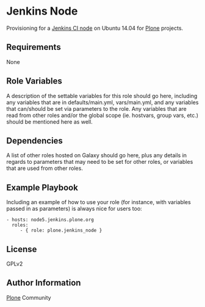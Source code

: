Jenkins Node
============

Provisioning for a [Jenkins CI node](http://jenkins-ci.org/) on Ubuntu 14.04 for [Plone](https://plone.org/) projects.


Requirements
------------

None

Role Variables
--------------

A description of the settable variables for this role should go here, including any variables that are in defaults/main.yml, vars/main.yml, and any variables that can/should be set via parameters to the role. Any variables that are read from other roles and/or the global scope (ie. hostvars, group vars, etc.) should be mentioned here as well.

Dependencies
------------

A list of other roles hosted on Galaxy should go here, plus any details in regards to parameters that may need to be set for other roles, or variables that are used from other roles.

Example Playbook
----------------

Including an example of how to use your role (for instance, with variables passed in as parameters) is always nice for users too:

    - hosts: node5.jenkins.plone.org
      roles:
         - { role: plone.jenkins_node }

License
-------

GPLv2

Author Information
------------------

[Plone](https://plone.org/) Community
